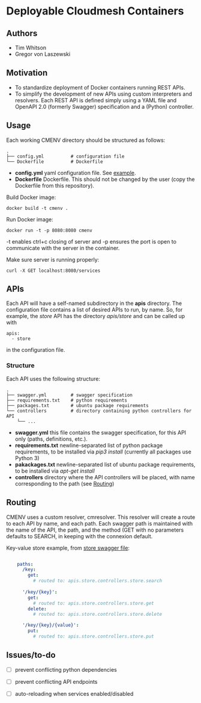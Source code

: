 # Deployable Cloudmesh Containers

## Authors

- Tim Whitson
- Gregor von Laszewski

## Motivation

- To standardize deployment of Docker containers running REST APIs. 
- To simplify the development of new APIs using custom interpreters and resolvers. Each REST API is defined simply using a YAML file and OpenAPI 2.0 (formerly Swagger) specification and a (Python) controller.

## Usage

Each working CMENV directory should be structured as follows:

    .
    ├── config.yml          # configuration file
    └── Dockerfile          # Dockerfile

- **config.yml** yaml configuration file. See [example](examples/config.yml).
- **Dockerfile** Dockerfile. This should not be changed by the user (copy the Dockerfile from this repository).

Build Docker image:

    docker build -t cmenv .
    
Run Docker image:

    docker run -t -p 8080:8080 cmenv
    
-t enables ctrl+c closing of server and -p ensures the port is open to communicate with the server in the container.

Make sure server is running properly:

    curl -X GET localhost:8080/services

## APIs

Each API will have a self-named subdirectory in the **apis** directory. The configuration file contains a list of desired APIs to run, by name. So, for example, the *store* API has the directory *apis/store* and can be called up with

    apis:
      - store
      
in the configuration file.

### Structure

Each API uses the following structure:

    .
    ├── swagger.yml         # swagger specification
    ├── requirements.txt    # python requirements
    ├── packages.txt        # ubuntu package requirements
    └── controllers         # directory containing python controllers for API
        └── ...
        
- **swagger.yml** this file contains the swagger specification, for this API only (paths, definitions, etc.).
- **requirements.txt** newline-separated list of python package requirements, to be installed via *pip3 install* (currently all packages use Python 3)
- **pakackages.txt** newline-separated list of ubuntu package requirements, to be installed via *apt-get install*
- **controllers** directory where the API controllers will be placed, with name corresponding to the path (see [Routing](#routing))

## Routing

CMENV uses a custom resolver, cmresolver. This resolver will create a route to each API by name, and each path. Each swagger path is maintained with the name of the API, the path, and the method (GET with no parameters defaults to SEARCH, in keeping with the connexion default.

Key-value store example, from [store swagger file](apis/store/swagger.yml):

```yaml

    paths:
      /key:
        get:
          # routed to: apis.store.controllers.store.search
          
      '/key/{key}':
        get:
          # routed to: apis.store.controllers.store.get  
        delete:
          # routed to: apis.store.controllers.store.delete

      '/key/{key}/{value}':
        put:
          # routed to: apis.store.controllers.store.put
```

## Issues/to-do

- [ ] prevent conflicting python dependencies
- [ ] prevent conflicting API endpoints
- [ ] auto-reloading when services enabled/disabled

